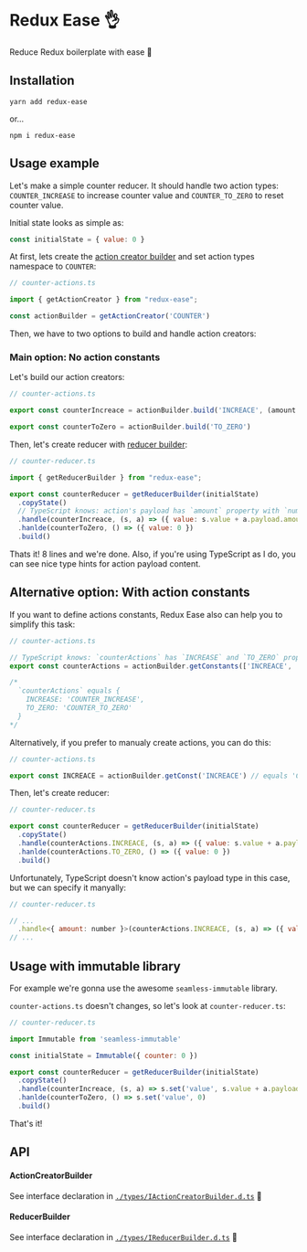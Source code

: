 # Redux Ease 👌

Reduce Redux boilerplate with ease 🤗

## Installation

```
yarn add redux-ease
```

or...

```
npm i redux-ease
```

## Usage example

Let's make a simple counter reducer. It should handle two action types: `COUNTER_INCREASE` to increase counter value and `COUNTER_TO_ZERO` to reset counter value.

Initial state looks as simple as:

```js
const initialState = { value: 0 }
```

At first, lets create the [action creator builder](#ActionCreatorBuilder) and set action types namespace to `COUNTER`:

```js
// counter-actions.ts

import { getActionCreator } from "redux-ease";

const actionBuilder = getActionCreator('COUNTER')
```

Then, we have to two options to build and handle action creators:

### Main option: No action constants

Let's build our action creators:

```js
// counter-actions.ts

export const counterIncreace = actionBuilder.build('INCREACE', (amount: number = 1) => ({ amount }))

export const counterToZero = actionBuilder.build('TO_ZERO')
```

Then, let's create reducer with [reducer builder](#ReducerBuilder):

```js
// counter-reducer.ts

import { getReducerBuilder } from "redux-ease";

export const counterReducer = getReducerBuilder(initialState)
  .copyState()
  // TypeScript knows: action's payload has `amount` property with `number` type:
  .handle(counterIncreace, (s, a) => ({ value: s.value + a.payload.amount }))
  .hanlde(counterToZero, () => ({ value: 0 })
  .build()
```

Thats it! 8 lines and we're done. Also, if you're using TypeScript as I do, you can see nice type hints for action payload content.

## Alternative option: With action constants

If you want to define actions constants, Redux Ease also can help you to simplify this task:

```js
// counter-actions.ts

// TypeScript knows: `counterActions` has `INCREASE` and `TO_ZERO` properties.
export const counterActions = actionBuilder.getConstants(['INCREACE', 'TO_ZERO'])

/*
  `counterActions` equals {
    INCREASE: 'COUNTER_INCREASE',
    TO_ZERO: 'COUNTER_TO_ZERO'
  }
*/
```

Alternatively, if you prefer to manualy create actions, you can do this:

```js
// counter-actions.ts

export const INCREACE = actionBuilder.getConst('INCREACE') // equals 'COUNTER_INCREACE'
```

Then, let's create reducer:

```js
// counter-reducer.ts

export const counterReducer = getReducerBuilder(initialState)
  .copyState()
  .handle(counterActions.INCREACE, (s, a) => ({ value: s.value + a.payload.amount }))
  .hanlde(counterActions.TO_ZERO, () => ({ value: 0 })
  .build()
```

Unfortunately, TypeScript doesn't know action's payload type in this case, but we can specify it manyally:

```js
// counter-reducer.ts

// ...
  .handle<{ amount: number }>(counterActions.INCREACE, (s, a) => ({ value: s.value + a.payload.amount }))
// ...
```

## Usage with immutable library

For example we're gonna use the awesome `seamless-immutable` library.

`counter-actions.ts` doesn't changes, so let's look at `counter-reducer.ts`:

```js
// counter-reducer.ts

import Immutable from 'seamless-immutable'

const initialState = Immutable({ counter: 0 })

export const counterReducer = getReducerBuilder(initialState)
  .copyState()
  .handle(counterIncreace, (s, a) => s.set('value', s.value + a.payload.amount))
  .hanlde(counterToZero, () => s.set('value', 0)
  .build()
```

That's it!

## API

#### ActionCreatorBuilder
See interface declaration in [`./types/IActionCreatorBuilder.d.ts`](https://github.com/queses/redux-ease/blob/master/types/IActionCreatorBuilder.d.ts) 👀

#### ReducerBuilder
See interface declaration in [`./types/IReducerBuilder.d.ts`](https://github.com/queses/redux-ease/blob/master/types/IReducerBuilder.d.ts) 👀

